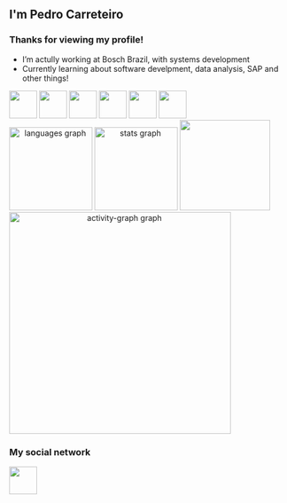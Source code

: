 ## I'm Pedro Carreteiro 

### Thanks for viewing my profile!


<!--**PedroAugustoPadovani/PedroAugustoPadovani** is a ✨ _special_ ✨ repository because its `README.md` (this file) appears on your GitHub profile.-->

- I’m actully working at Bosch Brazil, with systems development
- Currently learning about software develpment, data analysis, SAP and other things!

<div style="display: inline">
  <img width="50" height="50" src="https://cdn.jsdelivr.net/gh/devicons/devicon@latest/icons/python/python-original.svg" />
  <img width="50" height="50" src="https://cdn.jsdelivr.net/gh/devicons/devicon@latest/icons/csharp/csharp-original.svg" />
  <img width="50" height="50" src="https://cdn.jsdelivr.net/gh/devicons/devicon@latest/icons/mysql/mysql-original-wordmark.svg" />
  <img width="50" height="50" src="https://cdn.jsdelivr.net/gh/devicons/devicon@latest/icons/php/php-original.svg" />
  <img width="50" height="50" src="https://cdn.jsdelivr.net/gh/devicons/devicon@latest/icons/html5/html5-original.svg" />        
  <img width="50" height="50" src="https://cdn.jsdelivr.net/gh/devicons/devicon@latest/icons/css3/css3-original.svg" />
</div><br>


<!--![PedroAugustoPadovani's GitHub stats](https://github-readme-stats.vercel.app/api?username=PedroAugustoPadovani&show_icons=true&theme=tokyonight) -->

<div style="display: inline" align="center">
  <img src="https://github-readme-stats.vercel.app/api/top-langs?username=PedroCarreteiro&locale=en&hide_title=false&layout=compact&card_width=320&langs_count=12&theme=nightowl&hide_border=true&order=2" height="150" alt="languages graph"  />
  <img src="https://github-readme-stats.vercel.app/api?username=PedroCarreteiro&hide_title=true&hide_rank=false&show_icons=true&include_all_commits=true&count_private=true&disable_animations=false&theme=nightowl&locale=en&hide_border=true&order=1" height="150" alt="stats graph"  />
  <img src = "https://nirzak-streak-stats.vercel.app/?user=PedroCarreteiro&theme=codeSTACKr&hide_border=false" height = 163/>
  <!--<img src="https://github-readme-stats.vercel.app/api?username=PedroAugustoPadovani&hide_title=false&hide_rank=false&show_icons=true&include_all_commits=true&count_private=true&disable_animations=false&theme=nightowl&locale=en&hide_border=true&order=1" height="150" alt="stats graph"  /> -->
  <img src="https://github-readme-activity-graph.vercel.app/graph?username=PedroCarreteiro&radius=16&theme=nightowl&area=true&order=5&hide_border=true&hide_title=true" height="400" alt="activity-graph graph"  />
</div>

<!--###

<img src="https://raw.githubusercontent.com/PedroAugustoPadovani/PedroAugustoPadovani/output/snake.svg" alt="Snake animation" />

### -->
### My social network
<a href="https://www.linkedin.com/in/pedro-carreteiro-447917284">
  <img width="50" height="50" src="https://cdn.jsdelivr.net/gh/devicons/devicon@latest/icons/linkedin/linkedin-original.svg" />        
</a>
